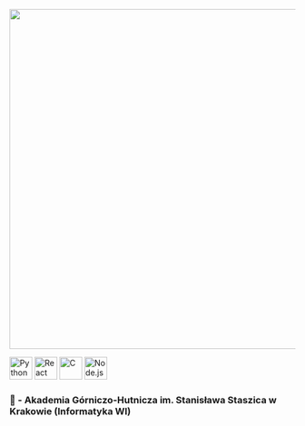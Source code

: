 <a xlink:href="https://leetcode.com/u/bkrol000" target="_blank"><img src="https://leet-code-banner.vercel.app/api/svg/bkrol000" width="600" /></a>

<p>
  <img src="https://cdn.jsdelivr.net/gh/devicons/devicon/icons/python/python-original.svg" alt="Python" width="40"/>
  <img src="https://cdn.jsdelivr.net/gh/devicons/devicon/icons/react/react-original.svg" alt="React" width="40"/>
  <img src="https://cdn.jsdelivr.net/gh/devicons/devicon/icons/c/c-original.svg" alt="C" width="40"/>
  <img src="https://cdn.jsdelivr.net/gh/devicons/devicon/icons/nodejs/nodejs-original.svg" alt="Node.js" width="40"/>
</p>

### **🏫 - Akademia Górniczo-Hutnicza im. Stanisława Staszica w Krakowie (Informatyka WI)**
